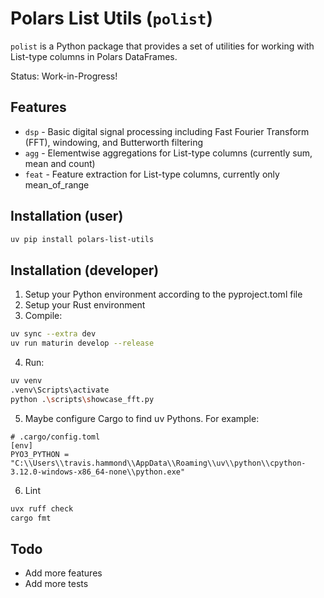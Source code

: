 # Polars List Utils (`polist`)

`polist` is a Python package that provides a set of utilities for working with List-type columns in Polars DataFrames.

Status: Work-in-Progress!

## Features

- `dsp` - Basic digital signal processing including Fast Fourier Transform (FFT), windowing, and Butterworth filtering
- `agg` - Elementwise aggregations for List-type columns (currently sum, mean and count)
- `feat` - Feature extraction for List-type columns, currently only mean_of_range

## Installation (user)

```bash
uv pip install polars-list-utils
```

## Installation (developer)

1) Setup your Python environment according to the pyproject.toml file
2) Setup your Rust environment
3) Compile:

```bash
uv sync --extra dev
uv run maturin develop --release
```

4) Run:

```bash
uv venv
.venv\Scripts\activate
python .\scripts\showcase_fft.py
```

5) Maybe configure Cargo to find uv Pythons. For example:

```
# .cargo/config.toml
[env]
PYO3_PYTHON = "C:\\Users\\travis.hammond\\AppData\\Roaming\\uv\\python\\cpython-3.12.0-windows-x86_64-none\\python.exe"
```

6) Lint

```bash
uvx ruff check
cargo fmt
```

## Todo

- Add more features
- Add more tests
